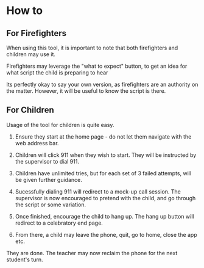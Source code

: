 # How to

## For Firefighters

When using this tool, it is important to note that both firefighters and children may use it.

Firefighters may leverage the "what to expect" button, to get an idea for what script the child is preparing to hear

Its perfectly okay to say your own version, as firefighters are an authority on the matter.
However, it will be useful to know the script is there.

## For Children

Usage of the tool for children is quite easy. 

1. Ensure they start at the home page - do not let them navigate with the web address bar.

2. Children will click 911 when they wish to start. They will be instructed by the supervisor to dial 911.

3. Children have unlimited tries, but for each set of 3 failed attempts, will be given further guidance.

4. Sucessfully dialing 911 will redirect to a mock-up call session. The supervisor is now encouraged to pretend with the child, and go through the script or some variation.

5. Once finished, encourage the child to hang up. The hang up button will redirect to a celebratory end page.

6. From there, a child may leave the phone, quit, go to home, close the app etc.

They are done. The teacher may now reclaim the phone for the next student's turn.